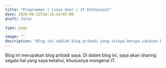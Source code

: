 ```yaml
---
title: "Programmer | Linux User | IT Enthusiast"
date: 2020-06-22T16:16:42+07:00
draft: false

type: page

image: ""
description: "Blog ini adalah blog pribadi yang isinya berupa catatan bebas. Namun, sepertinya akan lebih banyak catatan tentang dunia IT."
---
```


Blog ini merupakan blog pribadi saya. Di dalam blog ini, saya akan sharing segala hal yang saya ketahui, khususnya mengenai IT.
